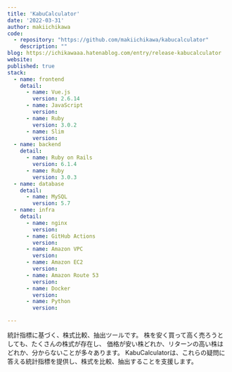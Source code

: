 ```yaml
---
title: 'KabuCalculator'
date: '2022-03-31'
author: makiichikawa
code: 
  - repository: "https://github.com/makiichikawa/kabucalculator"
    description: ""
blog: https://ichikawaaa.hatenablog.com/entry/release-kabucalculator
website:
published: true
stack:
  - name: frontend
    detail: 
      - name: Vue.js
        version: 2.6.14
      - name: JavaScript
        version: 
      - name: Ruby
        version: 3.0.2
      - name: Slim
        version: 
  - name: backend
    detail:
      - name: Ruby on Rails
        version: 6.1.4
      - name: Ruby
        version: 3.0.3
  - name: database
    detail:
      - name: MySQL
        version: 5.7
  - name: infra
    detail:
      - name: nginx
        version: 
      - name: GitHub Actions
        version: 
      - name: Amazon VPC
        version: 
      - name: Amazon EC2
        version: 
      - name: Amazon Route 53
        version: 
      - name: Docker
        version: 
      - name: Python
        version: 

---
```


統計指標に基づく、株式比較、抽出ツールです。 株を安く買って高く売ろうとしても、たくさんの株式が存在し、 価格が安い株どれか、リターンの高い株はどれか、分からないことが多々あります。 KabuCalculatorは、これらの疑問に答える統計指標を提供し、株式を比較、抽出することを支援します。
